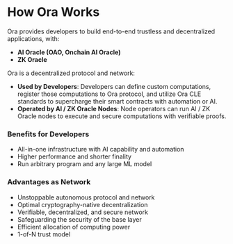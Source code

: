 # How Ora Works

Ora provides developers to build end-to-end trustless and decentralized applications, with:

* **AI Oracle (OAO, Onchain AI Oracle)**
* **ZK Oracle**

Ora is a decentralized protocol and network:

* **Used by Developers**: Developers can define custom computations, register those computations to Ora protocol, and utilize Ora CLE standards to supercharge their smart contracts with automation or AI.
* **Operated by AI / ZK Oracle Nodes**: Node operators can run AI / ZK Oracle nodes to execute and secure computations with verifiable proofs.

### Benefits for Developers

* All-in-one infrastructure with AI capability and automation
* Higher performance and shorter finality
* Run arbitrary program and any large ML model

### Advantages as Network

* Unstoppable autonomous protocol and network
* Optimal cryptography-native decentralization
* Verifiable, decentralized, and secure network
* Safeguarding the security of the base layer
* Efficient allocation of computing power
* 1-of-N trust model
